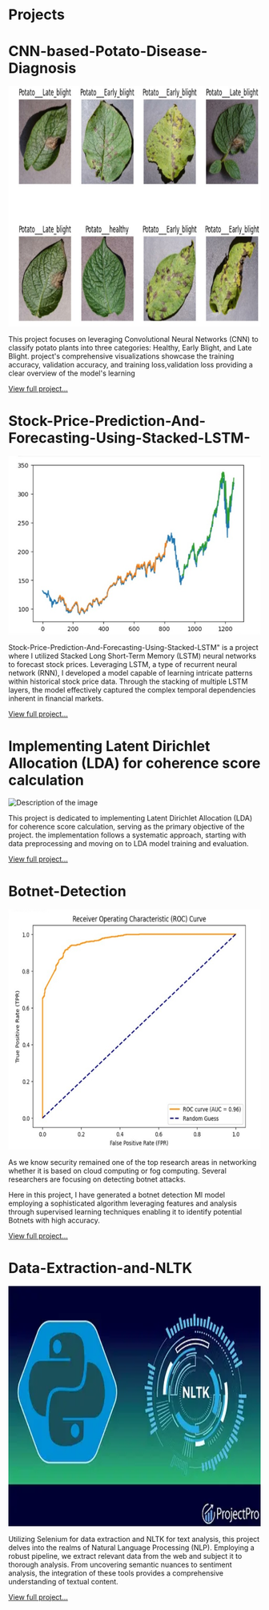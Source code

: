 

# Projects



# CNN-based-Potato-Disease-Diagnosis

<img src="https://github.com/Nashra-Tazmeen/-CNN-based-Potato-Disease-Diagnosis/blob/main/Images/Images.jpeg?raw=true" alt="Description of the image" width="640" height="480">


This project focuses on leveraging Convolutional Neural Networks (CNN) to classify potato plants into three categories: Healthy, Early Blight, and Late Blight.
project's comprehensive visualizations showcase the training accuracy, validation accuracy, and training loss,validation loss providing a clear overview of the model's learning

[View full project...](https://github.com/Nashra-Tazmeen/-CNN-based-Potato-Disease-Diagnosis.git)


# Stock-Price-Prediction-And-Forecasting-Using-Stacked-LSTM-


[![OpenAI Logo](https://github.com/Nashra-Tazmeen/Stock-Price-Prediction-And-Forecasting-Using-Stacked-LSTM-/blob/main/Images/image2.jpeg?raw=true)](https://github.com/Nashra-Tazmeen/Stock-Price-Prediction-And-Forecasting-Using-Stacked-LSTM-)

Stock-Price-Prediction-And-Forecasting-Using-Stacked-LSTM" is a project where I utilized Stacked Long Short-Term Memory (LSTM) neural networks to forecast stock prices. Leveraging LSTM, a type of recurrent neural network (RNN), I developed a model capable of learning intricate patterns within historical stock price data. Through the stacking of multiple LSTM layers, the model effectively captured the complex temporal dependencies inherent in financial markets.

[View full project...](https://github.com/Nashra-Tazmeen/Stock-Price-Prediction-And-Forecasting-Using-Stacked-LSTM-)


# Implementing Latent Dirichlet Allocation (LDA) for coherence score calculation

<img src="https://github.com/Nashra-Tazmeen/Topic-Modelling-LDA/blob/main/Images/Image1.jpeg?raw=true?" alt="Description of the image" width="940" height="480">


This project is dedicated to implementing Latent Dirichlet Allocation (LDA) for coherence score calculation, serving as the primary objective of the project.
the implementation follows a systematic approach, starting with data preprocessing and moving on to LDA model training and evaluation.

[View full project...](https://github.com/Nashra-Tazmeen/Topic-Modelling-LDA)


# Botnet-Detection
<img src="https://github.com/Nashra-Tazmeen/Botnet-Detection/blob/main/Images/Image1.jpeg?raw=true" width="640" height="480">

As we know security remained one of the top research areas in networking whether it is based on cloud computing or fog computing. Several researchers are focusing on detecting botnet attacks.

Here in this project, I have generated a botnet detection Ml model employing a sophisticated algorithm leveraging features and analysis through supervised learning techniques enabling it to identify potential Botnets with high accuracy.


[View full project...](https://github.com/Nashra-Tazmeen/Botnet-Detection)

# Data-Extraction-and-NLTK

<img src="https://raw.githubusercontent.com/Nashra-Tazmeen/Data-Extraction-and-NLTK/main/Images/Python_NLTK.webp" alt="Description of the image" width="640" height="480">


Utilizing Selenium for data extraction and NLTK for text analysis, this project delves into the realms of Natural Language Processing (NLP). Employing a robust pipeline, we extract relevant data from the web and subject it to thorough analysis. From uncovering semantic nuances to sentiment analysis, the integration of these tools provides a comprehensive understanding of textual content.

[View full project...](https://github.com/Nashra-Tazmeen/Data-Extraction-and-NLTK.git)


















